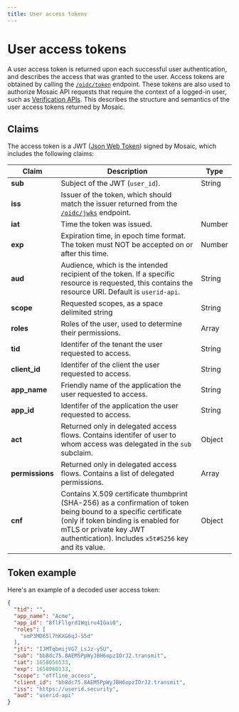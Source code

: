 ```yaml
---
title: User access tokens
---
```

# User access tokens

A user access token is returned upon each successful user authentication, and describes the access that was granted to the user. Access tokens are obtained by calling the [`/oidc/token`](/openapi/user/oidc/#operation/oidcToken) endpoint. These tokens are also used to authorize Mosaic API requests that require the context of a logged-in user, such as [Verification APIs](/openapi/user/verification/). This describes the structure and semantics of the user access tokens returned by Mosaic.

## Claims
The access token is a JWT ([Json Web Token](https://jwt.io/introduction)) signed by Mosaic, which includes the following claims:

| Claim | Description |Type
| ------- | --------------------|---
| **sub** | Subject of the JWT (`user_id`). |String
| **iss** | Issuer of the token, which should match the issuer returned from the [`/oidc/jwks`](/openapi/user/oidc/#operation/oidcGetKeys) endpoint.
| **iat** | Time the token was issued. |Number
| **exp** | Expiration time, in epoch time format. The token must NOT be accepted on or after this time. |Number
| **aud** | Audience, which is the intended recipient of the token. If a specific resource is requested, this contains the resource URI. Default is `userid-api`. |String
| **scope**| Requested scopes, as a space delimited string |String
| **roles** | Roles of the user, used to determine their permissions. |Array
| **tid** | Identifer of the tenant the user requested to access. |String
| **client_id** | Identifer of the client the user requested to access. |String
| **app_name** | Friendly name of the application the user requested to access. |String
| **app_id** | Identifer of the application the user requested to access. |String
| **act** | Returned only in delegated access flows. Contains identifer of user to whom access was delegated in the `sub` subclaim. |Object
| **permissions** |Returned only in delegated access flows. Contains a list of delegated permissions. |Array
| **cnf** | Contains X.509 certificate thumbprint (SHA-256) as a confirmation of token being bound to a specific certificate (only if token binding is enabled for mTLS or private key JWT authentication). Includes `x5t#S256` key and its value. | Object

## Token example

Here's an example of a decoded user access token:

```json
{
  "tid": "",
  "app_name": "Acme",
  "app_id": "8flFllgrd1Wqiru4IGai0",
  "roles": [
    "smP3MD65l7hKXG6qJ-S5d"
  ],
  "jti": "IJMTqbmijVG7_LsJz-y5U",
  "sub": "bb8dc75.8AEM5PpWyJBH6opzIOrJ2.transmit",
  "iat": 1658056533,
  "exp": 1658060133,
  "scope": "offline_access",
  "client_id": "bb8dc75.8AEM5PpWyJBH6opzIOrJ2.transmit",
  "iss": "https://userid.security",
  "aud": "userid-api"
}
```
